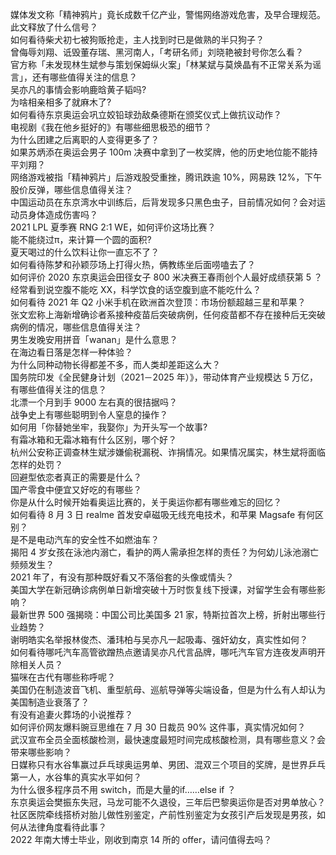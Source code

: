 媒体发文称「精神鸦片」竟长成数千亿产业，警惕网络游戏危害，及早合理规范。此文释放了什么信号？  
如何看待柴犬初七被狗贩抢走，主人找到时已是做熟的半只狗子？  
曾侮辱刘翔、诋毁董存瑞、黑河南人，「考研名师」刘晓艳被封号你怎么看？  
官方称「未发现林生斌参与策划保姆纵火案」「林某斌与莫焕晶有不正常关系为谣言」，还有哪些值得关注的信息？  
吴亦凡的事情会影响鹿晗黄子韬吗?  
为啥相亲相多了就麻木了?  
如何看待东京奥运会巩立姣铅球劲敌桑德斯在颁奖仪式上做抗议动作？  
电视剧《我在他乡挺好的》有哪些细思极恐的细节？  
为什么团建之后离职的人变得更多了？  
如果苏炳添在奥运会男子 100m 决赛中拿到了一枚奖牌，他的历史地位能不能持平刘翔？  
网络游戏被指「精神鸦片」后游戏股受重挫，腾讯跌逾 10%，网易跌 12%，下午股价反弹，哪些信息值得关注？  
中国运动员在东京湾水中训练后，后背发现多只黑色虫子，目前情况如何？会对运动员身体造成伤害吗？  
2021 LPL 夏季赛 RNG 2:1 WE，如何评价这场比赛？  
能不能绕过π，来计算一个圆的面积?  
夏天喝过的什么饮料让你一直忘不了？  
如何看待陈梦和孙颖莎场上打得火热，俩教练坐后面唠嗑去了？  
如何评价 2020 东京奥运会田径女子 800 米决赛王春雨创个人最好成绩获第 5 ？  
经常看到说空腹不能吃 XX，科学饮食的话空腹到底不能吃什么？  
如何看待 2021 年 Q2 小米手机在欧洲首次登顶：市场份额超越三星和苹果？  
张文宏称上海新增确诊者系接种疫苗后突破病例，任何疫苗都不存在接种后无突破病例的情况，哪些信息值得关注？  
男生发晚安用拼音「wanan」是什么意思？  
在海边看日落是怎样一种体验？  
为什么同种动物长得都差不多，而人类却差距这么大？  
国务院印发《全民健身计划（2021－2025 年）》，带动体育产业规模达 5 万亿，有哪些值得关注的信息？  
北漂一个月到手 9000 左右真的很拮据吗？  
战争史上有哪些聪明到令人窒息的操作？  
如何用「你替她坐牢，我娶你」为开头写一个故事?  
有霜冰箱和无霜冰箱有什么区别，哪个好？  
杭州公安称正调查林生斌涉嫌偷税漏税、诈捐情况。如果情况属实，林生斌将面临怎样的处罚？  
回避型依恋者真正的需要是什么？  
国产零食中便宜又好吃的有哪些？  
你是从什么时候开始看奥运比赛的，关于奥运你都有哪些难忘的回忆？  
如何看待 8 月 3 日 realme 首发安卓磁吸无线充电技术，和苹果 Magsafe 有何区别？  
是不是电动汽车的安全性不如燃油车？  
揭阳 4 岁女孩在泳池内溺亡，看护的两人需承担怎样的责任？为何幼儿泳池溺亡频频发生？  
2021 年了，有没有那种既好看又不落俗套的头像或情头？  
美国大学在新冠确诊病例单日新增突破十万时恢复线下授课，对留学生会有哪些影响？  
最新世界 500 强揭晓：中国公司比美国多 21 家，特斯拉首次上榜，折射出哪些行业趋势？  
谢明皓实名举报林俊杰、潘玮柏与吴亦凡一起吸毒、强奸幼女，真实性如何？  
如何看待哪吒汽车高管欲蹭热点邀请吴亦凡代言品牌，哪吒汽车官方连夜发声明开除相关人员？  
猫咪在古代有哪些称呼呢？  
美国仍在制造波音飞机、重型航母、巡航导弹等尖端设备，但是为什么有人却认为美国制造业衰落了？  
有没有追妻火葬场的小说推荐？  
如何评价网友爆料豌豆思维在 7 月 30 日裁员 90% 这件事，真实情况如何？  
武汉宣布全员全面核酸检测，最快速度最短时间完成核酸检测，具有哪些意义？会带来哪些影响？  
日媒称只有水谷隼赢过乒乓球奥运男单、男团、混双三个项目的奖牌，是世界乒乓第一人，水谷隼的真实水平如何？  
为什么很多程序员不用 switch，而是大量的if……else if ？  
东京奥运会樊振东失冠，马龙可能不久退役，三年后巴黎奥运你是否对男单放心？  
社区医院牵线搭桥对胎儿做性别鉴定，产前性别鉴定为女孩引产后发现是男孩，如何从法律角度看待此事？  
2022 年南大博士毕业，刚收到南京 14 所的 offer，请问值得去吗？  
